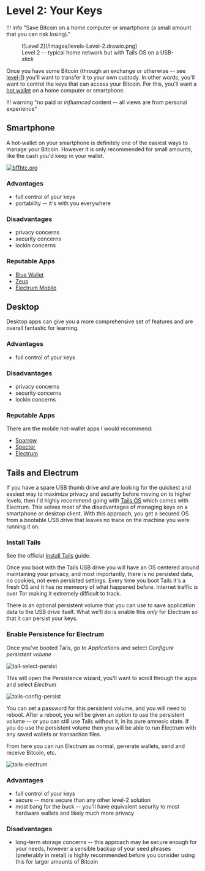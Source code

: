 # Level 2: Your Keys

!!! info "Save Bitcoin on a home computer or smartphone (a small amount that you can risk losing)."

<figure markdown>
![Level 2](/images/levels-Level-2.drawio.png)
  <figcaption>Level 2 -- typical home network but with Tails OS on a USB-stick</figcaption>
</figure>


Once you have some Bitcoin (through an exchange or otherwise -- see
 [level-1](../level-1))
 you'll want to transfer it to your own custody.
In other words, you'll want to control the keys
 that can access your Bitcoin.
For this, you'll want a 
 [hot wallet](../understand-the-terms/#hot-wallet)
 on a home computer or smartphone.

!!! warning "no paid or *influenced* content -- all views are from personal experience"





## Smartphone

A hot-wallet on your smartphone is definitely one of the easiest
 ways to manage your Bitcoin.
However it is only recommended for small amounts,
 like the cash you'd keep in your wallet.

[![bffbtc.org](https://bffbtc.org/wp-content/uploads/2022/09/BFF-EN-Bitcoin-flyer-page1.jpg)](https://bffbtc.org/flyer/)


### Advantages 

* full control of your keys
* portability -- it's with you everywhere


### Disadvantages

* privacy concerns
* security concerns
* lockin concerns


### Reputable Apps 

* [Blue Wallet](https://bluewallet.io/)
* [Zeus](https://zeusln.app/)
* [Electrum Mobile](https://play.google.com/store/apps/details?id=org.electrum.electrum&pli=1)






## Desktop

Desktop apps can give you a more comprehensive set of features and are overall fantastic for learning.


### Advantages 

* full control of your keys


### Disadvantages

* privacy concerns
* security concerns
* lockin concerns


### Reputable Apps 

There are the mobile hot-wallet apps I would recommend:

* [Sparrow](https://www.sparrowwallet.com/)
* [Specter](https://specter.solutions/)
* [Electrum](https://electrum.org/#home)




## Tails and Electrum

If you have a spare USB thumb drive and are looking
 for the quickest and easiest way to maximize
 privacy and security before moving on to higher levels,
 then I'd highly recommend
 going with 
 [Tails OS](https://tails.boum.org/)
 which comes with Electrum.
This solves most of the disadvantages of managing
 keys on a smartphone or desktop client.
With this approach, you get a secured OS from
 a bootable USB drive that leaves no trace
 on the machine you were running it on.

### Install Tails

See the official [Install Tails](https://tails.boum.org/install/index.en.html) guide.

Once you boot with the Tails USB drive you will have an OS
 centered around maintaining your privacy, and most importantly,
 there is no persisted data, no cookies, not even persisted settings.
Every time you boot Tails it's a fresh OS and it has no memeory
 of what happened before.
Internet traffic is over Tor making it extremely difficult
 to track.

There is an optional persistent volume that you can use
 to save application data to the USB drive itself.
What we'll do is enable this *only* for Electrum so that it can
 persist your keys. 


### Enable Persistence for Electrum

Once you've booted Tails, go to *Applications* and select
 *Configure persistent volume*

![tail-select-persist](/images/tails-select-persist.png)

This will open the Persistence wizard, you'll want to scroll
 through the apps and select *Electrum*

![tails-config-persist](/images/tails-config-persist.png)

You can set a password for this persistent volume, 
 and you will need to reboot.
After a reboot, you will be given an option to
 use the persistent volume -- or you can still
 use Tails without it, in its pure amnesic state.
If you do use the persistent volume then you will
 be able to run Electrum with any saved wallets
 or transaction files.

From here you can run Electrum as normal,
 generate wallets, send and receive Bitcoin, etc.

![tails-electrum](/images/tails-electrum.png)


### Advantages 

* full control of your keys
* secure -- more secure than any other level-2 solution
* most bang for the buck -- you'll have equivalent security to most hardware wallets and likely much more privacy


### Disadvantages

* long-term storage concerns -- this approach may be secure enough for your needs, however a sensible backup of your seed phrases (preferably in metal) is highly recommended before you consider using this for larger amounts of Bitcoin


